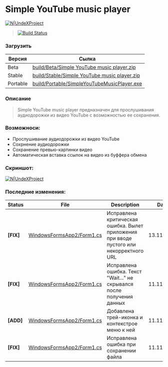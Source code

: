 # Simple YouTube music player

[![N|UndeXProject](https://i.imgur.com/ilF6GCc.png)](https://github.com/UndeXProject)

> [![Build Status](https://travis-ci.org/UndeXProject/Simple-YouTube-music-player.svg?branch=master)](https://travis-ci.org/UndeXProject/Simple-YouTube-music-player)

### Загрузить
| Версия | Сылка |
| ------ | ----- |
| Beta | [build/Beta/Simple YouTube music player.zip][BetaBuild] |
| Stable | [build/Stable/Simple YouTube music player.zip][StableBuild] |
| Portable | [build/Portable/SimpleYouTubeMusicPlayer.exe][PortableBuild] |
### Описание
> Simple YouTube music player предназначен для прослушивания аудиодорожки из видео YouTube с возможностью ее сохранения.

### Возможноси:
  - Прослушивание аудиодорожки из видео YouTube
  - Сохрнение аудиодорожки
  - Сохранение превью-картинки видео
  - Автоматическая вставка ссылок на видео из буффера обмена

### Скриншот:

[![N|UndeXProject](https://i.imgur.com/EbAkHpJ.png)](https://github.com/UndeXProject)
### Последние изменения:

| Status | File | Description | Date |
| ------ | ---- | ----------- | ---- |
| __[FIX]__ | [WindowsFormsApp2/Form1.cs][Form1.cs] | Исправлена критическая ошибка. Вылет приложения при вводе пустого или некорректного URL | 13.11.2018 |
| __[FIX]__ | [WindowsFormsApp2/Form1.cs][Form1.cs] | Исправлена ошибка. Текст "Wait..." не скрывался после получения данных | 11.11.2018 |
| __[ADD]__ | [WindowsFormsApp2/Form1.cs][Form1.cs] | Добавлена трей-иконка и контекстрое меню к ней | 11.11.2018 |
| __[FIX]__ | [WindowsFormsApp2/Form1.cs][Form1.cs] | Исправлена ошибка при сохранении файла | 11.11.2018 |



   [Form1.cs]: <https://github.com/UndeXProject/Simple-YouTube-music-player/blob/master/WindowsFormsApp2/Form1.cs>

   [BetaBuild]: <https://github.com/UndeXProject/Simple-YouTube-music-player/raw/master/build/Beta/Simple%20YouTube%20music%20player.zip>
   [StableBuild]: <https://github.com/UndeXProject/Simple-YouTube-music-player/raw/master/build/Stable/Simple%20YouTube%20music%20player.zip>
   [PortableBuild]: <https://github.com/UndeXProject/Simple-YouTube-music-player/raw/master/build/Portable/SimpleYoutubeMusicPlayer.exe>